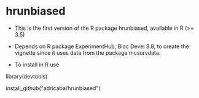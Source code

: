 # hrunbiased
- This is the first version of the R package hrunbiased, available in R (>= 3.5)

- Depends on R package ExperimentHub, Bioc Devel 3.8, to create the vignette since it uses data from the package mcsurvdata. 

- To install in R use

library(devtools)

install_github("adricaba/hrunbiased")

